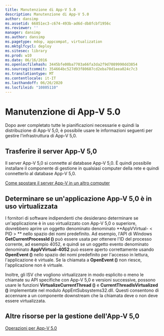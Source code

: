 ```yaml
---
title: Manutenzione di App-V 5.0
description: Manutenzione di App-V 5.0
author: dansimp
ms.assetid: 66851ec3-c674-493b-ad6d-db8fcbf1956c
ms.reviewer: ''
manager: dansimp
ms.author: dansimp
ms.pagetype: mdop, appcompat, virtualization
ms.mktglfcycl: deploy
ms.sitesec: library
ms.prod: w10
ms.date: 06/16/2016
ms.openlocfilehash: 3445bfe00ba7703a66fa3da2f9d7089990dd3854
ms.sourcegitcommit: 354664bc527d93f80687cd2eba70d1eea024c7c3
ms.translationtype: MT
ms.contentlocale: it-IT
ms.lasthandoff: 06/26/2020
ms.locfileid: "10805110"
---
```

# Manutenzione di App-V 5.0


Dopo aver completato tutte le pianificazioni necessarie e quindi la distribuzione di App-V 5,0, è possibile usare le informazioni seguenti per gestire l'infrastruttura di App-V 5,0.

## <a href="" id="move-the-app-v-5-0-server-"></a>Trasferire il server App-V 5,0


Il server App-V 5,0 si connette al database App-V 5,0. È quindi possibile installare il componente di gestione in qualsiasi computer della rete e quindi connetterlo al database App-V 5,0.

[Come spostare il server App-V in un altro computer](how-to-move-the-app-v-server-to-another-computer.md)

## <a href="" id="determine-if-an-app-v-5-0-application-is-running-virtualized-"></a>Determinare se un'applicazione App-V 5,0 è in uso virtualizzata


I fornitori di software indipendenti che desiderano determinare se un'applicazione è in uso virtualizzato con App-V 5,0 o superiore, dovrebbero aprire un oggetto denominato denominato **AppVVirtual- &lt; PID &gt; ** nello spazio dei nomi predefinito. Ad esempio, l'API di Windows **GetCurrentProcessId ()** può essere usata per ottenere l'ID del processo corrente, ad esempio 4052, e quindi se un oggetto evento denominato denominato **AppVVirtual-4052** può essere aperto correttamente usando **OpenEvent ()** nello spazio dei nomi predefinito per l'accesso in lettura, l'applicazione è virtuale. Se la chiamata a **OpenEvent ()** non riesce, l'applicazione non è virtuale.

Inoltre, gli ISV che vogliono virtualizzare in modo esplicito o meno le chiamate su API specifiche con App-V 5,0 e versioni successive, possono usare le funzioni **VirtualizeCurrentThread ()** e **CurrentThreadIsVirtualized ()** implementate nel modulo AppEntSubsystems32.dll. Questi consentono di accennare a un componente downstream che la chiamata deve o non deve essere virtualizzata.






## Altre risorse per la gestione dell'App-V 5,0


[Operazioni per App-V 5.0](operations-for-app-v-50.md)

 

 





